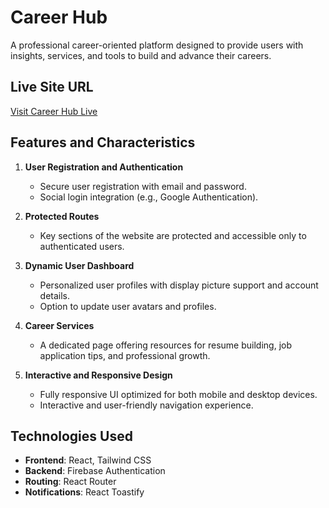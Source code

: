 # Career Hub

A professional career-oriented platform designed to provide users with insights, services, and tools to build and advance their careers.

## Live Site URL

[Visit Career Hub Live](https://carrer-counseling-23074.web.app/)

## Features and Characteristics

1. **User Registration and Authentication**  
   - Secure user registration with email and password.  
   - Social login integration (e.g., Google Authentication).  

2. **Protected Routes**  
   - Key sections of the website are protected and accessible only to authenticated users.  

3. **Dynamic User Dashboard**  
   - Personalized user profiles with display picture support and account details.  
   - Option to update user avatars and profiles.  

4. **Career Services**  
   - A dedicated page offering resources for resume building, job application tips, and professional growth.  

5. **Interactive and Responsive Design**  
   - Fully responsive UI optimized for both mobile and desktop devices.  
   - Interactive and user-friendly navigation experience.

## Technologies Used

- **Frontend**: React, Tailwind CSS
- **Backend**: Firebase Authentication
- **Routing**: React Router
- **Notifications**: React Toastify
